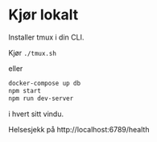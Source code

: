 # Kjør lokalt

Installer tmux i din CLI.

Kjør `./tmux.sh`

eller
```bash
docker-compose up db
npm start
npm run dev-server
```
i hvert sitt vindu.

Helsesjekk på http://localhost:6789/health
